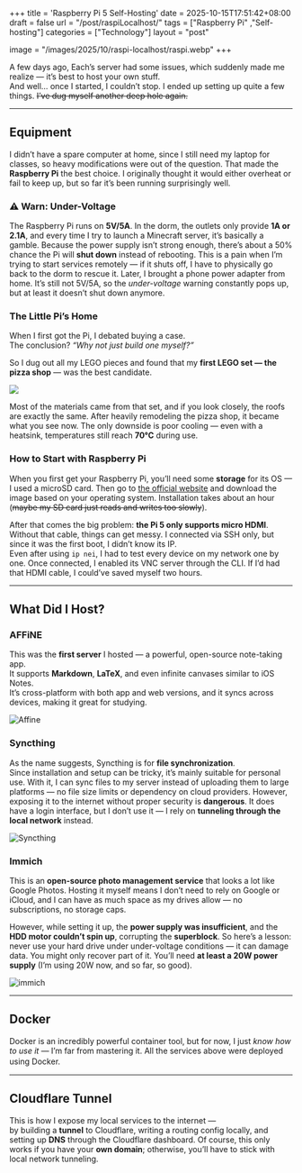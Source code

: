 +++
title = 'Raspberry Pi 5 Self-Hosting'
date = 2025-10-15T17:51:42+08:00
draft = false
url = "/post/raspiLocalhost/"
tags = ["Raspberry Pi" ,"Self-hosting"]
categories = ["Technology"]
layout = "post"

image = "/images/2025/10/raspi-localhost/raspi.webp"
+++

A few days ago, Each’s server had some issues, which suddenly made me realize — it’s best to host your own stuff.  
And well… once I started, I couldn’t stop. I ended up setting up quite a few things. ~~I’ve dug myself another deep hole again.~~
<!--more-->
***
## Equipment  
I didn’t have a spare computer at home, since I still need my laptop for classes, so heavy modifications were out of the question. That made the **Raspberry Pi** the best choice. I originally thought it would either overheat or fail to keep up, but so far it’s been running surprisingly well.

### ⚠️ Warn: Under-Voltage  
The Raspberry Pi runs on **5V/5A**. In the dorm, the outlets only provide **1A or 2.1A**, and every time I try to launch a Minecraft server, it’s basically a gamble. Because the power supply isn’t strong enough, there’s about a 50% chance the Pi will **shut down** instead of rebooting. This is a pain when I’m trying to start services remotely — if it shuts off, I have to physically go back to the dorm to rescue it. Later, I brought a phone power adapter from home. It’s still not 5V/5A, so the *under-voltage* warning constantly pops up,  
but at least it doesn’t shut down anymore.  

### The Little Pi’s Home  
When I first got the Pi, I debated buying a case.  
The conclusion? *“Why not just build one myself?”*  

So I dug out all my LEGO pieces and found that my **first LEGO set — the pizza shop** — was the best candidate.

![](/images/2025/10/raspi-localhost/Lego-pizza.webp)  

Most of the materials came from that set, and if you look closely, the roofs are exactly the same. After heavily remodeling the pizza shop, it became what you see now. The only downside is poor cooling — even with a heatsink, temperatures still reach **70°C** during use.

### How to Start with Raspberry Pi  
When you first get your Raspberry Pi, you’ll need some **storage** for its OS — I used a microSD card. Then go to [the official website](https://www.raspberrypi.com/software/) and download the image based on your operating system. Installation takes about an hour (~~maybe my SD card just reads and writes too slowly~~).  

After that comes the big problem: **the Pi 5 only supports micro HDMI**. Without that cable, things can get messy. I connected via SSH only, but since it was the first boot, I didn’t know its IP.  
Even after using `ip nei`, I had to test every device on my network one by one. Once connected, I enabled its VNC server through the CLI. If I’d had that HDMI cable, I could’ve saved myself two hours.

***
## What Did I Host?
### AFFiNE
This was the **first server** I hosted — a powerful, open-source note-taking app.  
It supports **Markdown**, **LaTeX**, and even infinite canvases similar to iOS Notes.  
It’s cross-platform with both app and web versions, and it syncs across devices, making it great for studying.

![Affine](/images/2025/10/raspi-localhost/affine.webp)

### Syncthing  
As the name suggests, Syncthing is for **file synchronization**.  
Since installation and setup can be tricky, it’s mainly suitable for personal use. With it, I can sync files to my server instead of uploading them to large platforms — no file size limits or dependency on cloud providers. However, exposing it to the internet without proper security is **dangerous**. It does have a login interface, but I don’t use it — I rely on **tunneling through the local network** instead.

![Syncthing](/images/2025/10/raspi-localhost/sync.webp)  

### Immich  
This is an **open-source photo management service** that looks a lot like Google Photos. Hosting it myself means I don’t need to rely on Google or iCloud, and I can have as much space as my drives allow — no subscriptions, no storage caps.  

However, while setting it up, the **power supply was insufficient**, and the **HDD motor couldn’t spin up**, corrupting the **superblock**. So here’s a lesson: never use your hard drive under under-voltage conditions — it can damage data. You might only recover part of it. You’ll need **at least a 20W power supply** (I’m using 20W now, and so far, so good).

![immich](/images/2025/10/raspi-localhost/immich.webp)

*** 
## Docker  
Docker is an incredibly powerful container tool, but for now, I just *know how to use it* — I’m far from mastering it. All the services above were deployed using Docker.　　

*** 
## Cloudflare Tunnel
This is how I expose my local services to the internet —  
by building a **tunnel** to Cloudflare, writing a routing config locally, and setting up **DNS** through the Cloudflare dashboard. Of course, this only works if you have your **own domain**;  otherwise, you’ll have to stick with local network tunneling.
